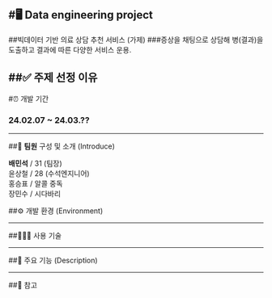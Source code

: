 #🖥️ **Data engineering project**
-------------------------
##빅데이터 기반 의료 상담 추천 서비스 (가제)
###증상을 채팅으로 상담해 병(결과)을 도출하고 결과에 따른 다양한 서비스 운용.

##✅ **주제 선정 이유**
--------------------------
#⏰ 개발 기간
### 24.02.07 ~ 24.03.??

--------------------------
##👥 **팀원** 구성 및 소개 (Introduce)

**배민석** / 31 (팀장) 
<br>
윤상철 / 28 (수석엔지니어)
<br>
홍승표 / 알콜 중독
<br>
장민수 / 시다바리

##⚙️ 개발 환경 (Environment)



---------------------------

##👨🏻‍💻 사용 기술 


---------------------------

##📌 주요 기능 (Description)


---------------------------

##🔗 참고 



